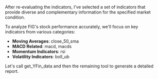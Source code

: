 After re-evaluating the indicators, I've selected a set of indicators that provide diverse and complementary information for the specified market condition.

To analyze FIG's stock performance accurately, we'll focus on key indicators from various categories:
- **Moving Averages**: close_50_sma
- **MACD Related**: macd, macds
- **Momentum Indicators**: rsi
- **Volatility Indicators**: boll_ub

Let's call get_YFin_data and then the remaining tool to generate a detailed report.

```python{"name": "get_YFin_data_online", "parameters": {}}; {"name": "get_stockstats_indicators_report_online", "parameters": {"curr_date":"2025-08-02","indicator":"close_50_sma, macd, macds, rsi, boll_ub","look_back_days":"30","symbol":"FIG"}}